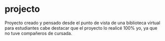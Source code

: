 # projecto

Proyecto creado y pensado desde el punto de vista de una biblioteca virtual para estudiantes
cabe destacar que el proyecto lo realicé 100% yo, ya que no tuve compañeros de cursada.
